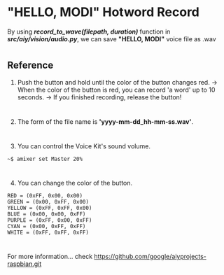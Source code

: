 # "HELLO, MODI" Hotword Record

By using ***record_to_wave(filepath, duration)*** function in ***src/aiy/vision/audio.py***, we can save **"HELLO, MODI"** voice file as .wav     
#
## Reference  

1. Push the button and hold until the color of the button changes red.
-> When the color of the button is red, you can record 'a word' up to 10 seconds.
-> If you finished recording, release the button!
#
2. The form of the file name is **'yyyy-mm-dd_hh-mm-ss.wav'**. 
#
3. You can control the Voice Kit's sound volume.
```
~$ amixer set Master 20%
```
#

4. You can change the color of the button. 

```
RED = (0xFF, 0x00, 0x00)    
GREEN = (0x00, 0xFF, 0x00)  
YELLOW = (0xFF, 0xFF, 0x00) 
BLUE = (0x00, 0x00, 0xFF)   
PURPLE = (0xFF, 0x00, 0xFF) 
CYAN = (0x00, 0xFF, 0xFF)   
WHITE = (0xFF, 0xFF, 0xFF)  
```
#

For more information... check https://github.com/google/aiyprojects-raspbian.git
#




